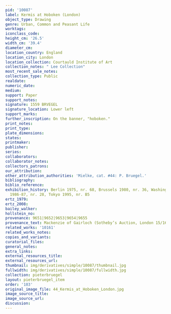 ```yaml
---
pid: '10087'
label: Kermis at Hoboken (London)
object_type: Drawing
genre: Urban, Common and Peasant Life
worktags:
iconclass_code:
height_cm: '26.5'
width_cm: '39.4'
diameter_cm:
location_country: England
location_city: London
location_collection: Courtauld Institute of Art
collection_notes: " Lee Collection"
most_recent_sale_notes:
collection_type: Public
realdate:
numeric_date:
medium:
support: Paper
support_notes:
signature: 1559 BRVEGEL
signature_location: Lower left
support_marks:
further_inscription: On the banner, "hoboken."
print_notes:
print_type:
plate_dimensions:
states:
printmaker:
publisher:
series:
collaborators:
collaborator_notes:
collectors_patrons:
our_attribution:
other_attribution_authorities: 'Mielke, cat. #44: P. Bruegel.'
bibliography:
biblio_reference:
exhibition_history: Berlin 1975, nr. 68, Brussels 1980, nr. 36, Washington/New York
  1986-87, nr. 28, Tokyo 1995, nr. B5
ertz_1979:
ertz_2008:
bailey_walker:
hollstein_no:
provenance: 9651|9652|9653|9654|9655
provenance_text: Mackenzie of Gairloch (Sotheby’s Auction, London 15/16 February 1921.
related_works: '10161'
related_works_notes:
copies_and_variants:
curatorial_files:
general_notes:
extra_links:
external_resources_title:
external_resources_url:
thumbnail: img/derivatives/simple/10087/thumbnail.jpg
fullwidth: img/derivatives/simple/10087/fullwidth.jpg
collection: pieterbruegel
layout: pieterbruegel_item
order: '103'
original_image_file: 44_Kermis_at_Hoboken_London.jpg
image_source_title:
image_source_url:
discussion:
---
```

